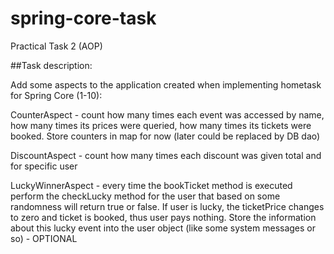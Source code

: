 # spring-core-task

Practical Task 2 (AOP)

##Task description: 

Add some aspects to the application created when implementing hometask for Spring Core (1-10):

CounterAspect - count how many times each event was accessed by name, how many times its prices were queried,
how many times its tickets were booked. Store counters in map for now (later could be replaced by DB dao)


DiscountAspect - count how many times each discount was given total and for specific user


LuckyWinnerAspect - every time the bookTicket method is executed perform the checkLucky method for the user
that based on some randomness will return true or false. If user is lucky, the ticketPrice changes to zero
and ticket is booked, thus user pays nothing. Store the information about this lucky event into the user object
(like some system messages or so) - OPTIONAL